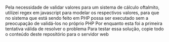 Pela necessidade de validar valores para um sistema de cálculo oftalmito, utilizei regex em javascript para modelar os respectivos valores, para que no sistema que está sendo feito em PHP possa ser executado sem a preocupação de validá-los no próprio PHP
Por enquanto esta foi a primeira tentativa válida de resolver o problema
Para testar essa solução, copie todo o conteúdo deste repositório para o servidor web